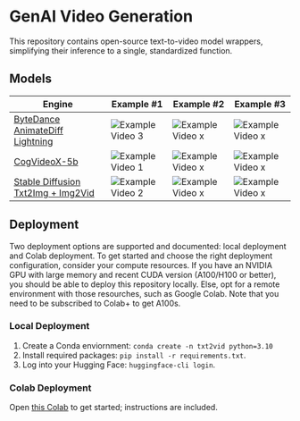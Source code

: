 # GenAI Video Generation

This repository contains open-source text-to-video model wrappers, simplifying their inference to a single, standardized function.

## Models

| Engine                                                                                                  | Example #1                                                                                          | Example #2                                                                                          | Example #3                                                                                          |
|---------------------------------------------------------------------------------------------------------|-----------------------------------------------------------------------------------------------------|-----------------------------------------------------------------------------------------------------|-----------------------------------------------------------------------------------------------------|
| [ByteDance AnimateDiff Lightning](https://huggingface.co/ByteDance/AnimateDiff-Lightning)               | ![Example Video 3](https://github.com/user-attachments/assets/9626c33f-e58e-421e-aea8-97ad7068cf45) | ![Example Video x](https://github.com/user-attachments/assets/1ab0435a-fc99-4920-8711-a0103ef1c377) | ![Example Video x](https://github.com/user-attachments/assets/3ee4824e-fbfb-4177-91f8-63fbca1c9426) |
| [CogVideoX-5b](https://huggingface.co/THUDM/CogVideoX-5b)                                               | ![Example Video 1](https://github.com/user-attachments/assets/0f7b025a-0301-46be-beff-212667dde5b4) | ![Example Video x](https://github.com/user-attachments/assets/6c2a6627-3b83-4bb0-8d0c-cef9fe1456ef) | ![Example Video x](https://github.com/user-attachments/assets/232be060-1b5b-4883-a698-c5c2ea419ee4) |
| [Stable Diffusion Txt2Img + Img2Vid](https://huggingface.co/stabilityai/stable-video-diffusion-img2vid) | ![Example Video 2](https://github.com/user-attachments/assets/4a80889d-0e51-4129-87e2-764fc0ee321c) | ![Example Video x](https://github.com/user-attachments/assets/3e42a70a-8d2e-4681-9553-bcd6f206cf32) | ![Example Video x](https://github.com/user-attachments/assets/47fec49d-836b-43e3-9eb9-1f5d752242ff) |

## Deployment

Two deployment options are supported and documented: local deployment and Colab deployment. To get started and choose the right deployment configuration, consider your compute resources. If you have an NVIDIA GPU with large memory and recent CUDA version (A100/H100 or better), you should be able to deploy this repository locally. Else, opt for a remote environment with those resourches, such as Google Colab. Note that you need to be subscribed to Colab+ to get A100s.

### Local Deployment

1. Create a Conda enviornment:  `conda create -n txt2vid python=3.10`
2. Install required packages: `pip install -r requirements.txt`.
3. Log into your Hugging Face: `huggingface-cli login`.

### Colab Deployment

Open [this Colab]() to get started; instructions are included. 
